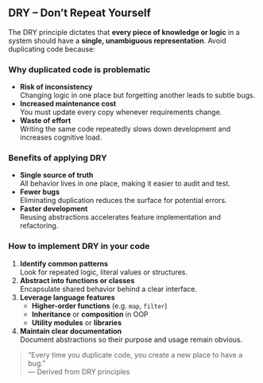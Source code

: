 ## DRY – Don’t Repeat Yourself

The DRY principle dictates that **every piece of knowledge or logic** in a system should have a **single, unambiguous representation**. Avoid duplicating code because:

### Why duplicated code is problematic

- **Risk of inconsistency**  
  Changing logic in one place but forgetting another leads to subtle bugs.  
- **Increased maintenance cost**  
  You must update every copy whenever requirements change.  
- **Waste of effort**  
  Writing the same code repeatedly slows down development and increases cognitive load.

### Benefits of applying DRY

- **Single source of truth**  
  All behavior lives in one place, making it easier to audit and test.  
- **Fewer bugs**  
  Eliminating duplication reduces the surface for potential errors.  
- **Faster development**  
  Reusing abstractions accelerates feature implementation and refactoring.

### How to implement DRY in your code

1. **Identify common patterns**  
   Look for repeated logic, literal values or structures.  
2. **Abstract into functions or classes**  
   Encapsulate shared behavior behind a clear interface.  
3. **Leverage language features**  
   - **Higher-order functions** (e.g. `map`, `filter`)  
   - **Inheritance** or **composition** in OOP  
   - **Utility modules** or **libraries**  
4. **Maintain clear documentation**  
   Document abstractions so their purpose and usage remain obvious.

> “Every time you duplicate code, you create a new place to have a bug.”  
> — Derived from DRY principles
